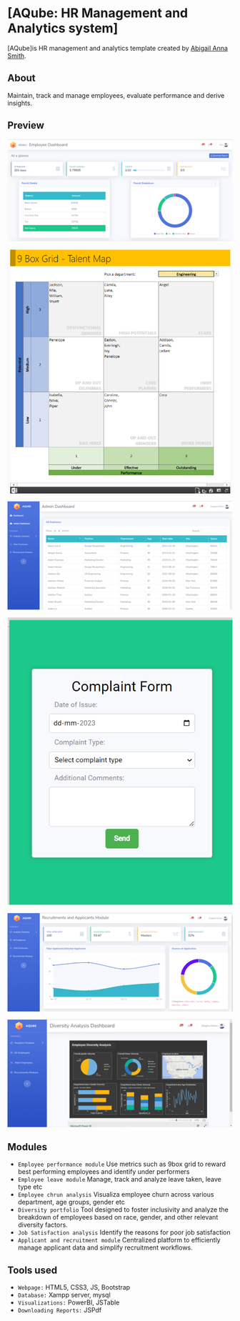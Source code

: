 # [AQube: HR Management and Analytics system]

[AQube]is HR management and analytics template created by [Abigail Anna Smith](https://github.com/2141144AbigailSmith).

## About
Maintain, track and manage employees, evaluate performance and derive insights. 

## Preview

[![Employee Dashboard](https://github.com/2141144AbigailSmith/HRMS/blob/main/assets/emp1.png?raw=true)](https://github.com/2141144AbigailSmith/HRMS/blob/main/assets/emp2.png?raw=true)

![9box Grid](https://github.com/2141144AbigailSmith/HRMS/blob/main/assets/9boxgrid.png?raw=true)

![Employees table](https://github.com/2141144AbigailSmith/HRMS/blob/main/assets/allEmp.png?raw=true)

![Complaints Module](https://github.com/2141144AbigailSmith/HRMS/blob/main/assets/complaints.png?raw=true)

![Applicants Module](https://github.com/2141144AbigailSmith/HRMS/blob/main/assets/applicants.png?raw=true)

![Analytics Dashboard eg: Diversity Dashboard](https://github.com/2141144AbigailSmith/HRMS/blob/main/assets/diversity%20dashboard.PNG?raw=true)

## Modules

* `Employee performance module` Use metrics such as 9box grid to reward best performing employees and identify under performers 
* `Employee leave module` Manage, track and analyze leave taken, leave type etc
* `Employee chrun analysis` Visualiza employee churn across various department, age groups, gender etc
* `Diversity portfolio` Tool designed to foster inclusivity and analyze the breakdown of employees based on race, gender, and other relevant diversity factors. 
*  `Job Satisfaction analysis` Identify the reasons for poor job satisfaction
* `Applicant and recruitment module` Centralized platform to efficiently manage applicant data and simplify recruitment workflows.



## Tools used

* `Webpage:` HTML5, CSS3, JS, Bootstrap
* `Database:` Xampp server, mysql
* `Visualizations:` PowerBI, JSTable
* `Downloading Reports:` JSPdf 
